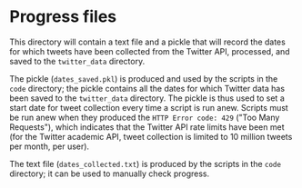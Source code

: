 # Progress files

This directory will contain a text file and a pickle that will record the dates for which tweets have been collected from the Twitter API, processed, and saved to the `twitter_data` directory. 

The pickle (`dates_saved.pkl`) is produced and used by the scripts in the `code` directory; the pickle contains all the dates for which Twitter data has been saved to the `twitter_data` directory. The pickle is thus used to set a start date for tweet collection every time a script is run anew. Scripts must be run anew when they produced the `HTTP Error code: 429` ("Too Many Requests"), which indicates that the Twitter API rate limits have been met (for the Twitter academic API, tweet collection is limited to 10 million tweets per month, per user).

The text file (`dates_collected.txt`) is produced by the scripts in the `code` directory; it can be used to manually check progress.  
